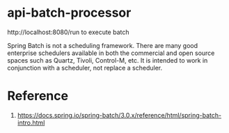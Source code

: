 # api-batch-processor


http://localhost:8080/run  to execute batch

Spring Batch is not a scheduling framework. There are many good enterprise schedulers available in both the commercial and open source spaces such as Quartz, Tivoli, Control-M, etc. It is intended to work in conjunction with a scheduler, not replace a scheduler.


# Reference
1. https://docs.spring.io/spring-batch/3.0.x/reference/html/spring-batch-intro.html

